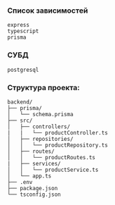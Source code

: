 ### Список зависимостей
```
express 
typescript 
prisma 
```

### СУБД
```
postgresql
```

### Структура проекта:
```
backend/
├── prisma/
│   └── schema.prisma
├── src/
│   ├── controllers/
|   |   └── productController.ts        
│   ├── repositories/
│   │   └── productRepository.ts
│   ├── routes/
│   │   └── productRoutes.ts
|   ├── services/
│   │   └── productService.ts
│   └── app.ts
├── .env
├── package.json
└── tsconfig.json
```